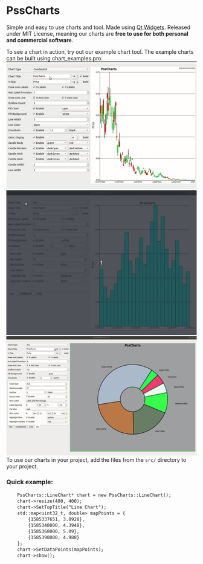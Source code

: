 # PssCharts
Simple and easy to use charts and tool. Made using [Qt Widgets](https://doc.qt.io/qt-5/qtwidgets-index.html). Released under MIT License, meaning our charts are **free to use for both personal and commercial software**.

To see a chart in action, try out our example chart tool. The example charts can be built using chart_examples.pro.
![LineChart](chartexamples/linechart_example.gif)
![PiChart](chartexamples/PssBarChartDemo.gif)
![BarChart](chartexamples/pi_chart.gif)
To use our charts in your project, add the files from the `src/` directory to your project.

### Quick example:
```
    PssCharts::LineChart* chart = new PssCharts::LineChart();
    chart->resize(400, 400);
    chart->SetTopTitle("Line Chart");
    std::map<uint32_t, double> mapPoints = {
        {1585337651, 3.0928},
        {1585348000, 4.3948},
        {1585368000, 5.09},
        {1585398000, 4.988}
    };
    chart->SetDataPoints(mapPoints);
    chart->show();
```
